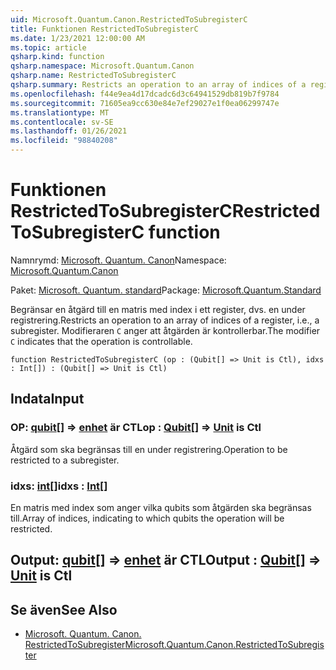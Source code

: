 ```yaml
---
uid: Microsoft.Quantum.Canon.RestrictedToSubregisterC
title: Funktionen RestrictedToSubregisterC
ms.date: 1/23/2021 12:00:00 AM
ms.topic: article
qsharp.kind: function
qsharp.namespace: Microsoft.Quantum.Canon
qsharp.name: RestrictedToSubregisterC
qsharp.summary: Restricts an operation to an array of indices of a register, i.e., a subregister. The modifier `C` indicates that the operation is controllable.
ms.openlocfilehash: f44e9ea4d17dcadc6d3c64941529db819b7f9784
ms.sourcegitcommit: 71605ea9cc630e84e7ef29027e1f0ea06299747e
ms.translationtype: MT
ms.contentlocale: sv-SE
ms.lasthandoff: 01/26/2021
ms.locfileid: "98840208"
---
```

# <a name="restrictedtosubregisterc-function"></a><span data-ttu-id="3128d-102">Funktionen RestrictedToSubregisterC</span><span class="sxs-lookup"><span data-stu-id="3128d-102">RestrictedToSubregisterC function</span></span>

<span data-ttu-id="3128d-103">Namnrymd: [Microsoft. Quantum. Canon](xref:Microsoft.Quantum.Canon)</span><span class="sxs-lookup"><span data-stu-id="3128d-103">Namespace: [Microsoft.Quantum.Canon](xref:Microsoft.Quantum.Canon)</span></span>

<span data-ttu-id="3128d-104">Paket: [Microsoft. Quantum. standard](https://nuget.org/packages/Microsoft.Quantum.Standard)</span><span class="sxs-lookup"><span data-stu-id="3128d-104">Package: [Microsoft.Quantum.Standard](https://nuget.org/packages/Microsoft.Quantum.Standard)</span></span>


<span data-ttu-id="3128d-105">Begränsar en åtgärd till en matris med index i ett register, dvs. en under registrering.</span><span class="sxs-lookup"><span data-stu-id="3128d-105">Restricts an operation to an array of indices of a register, i.e., a subregister.</span></span>
<span data-ttu-id="3128d-106">Modifieraren `C` anger att åtgärden är kontrollerbar.</span><span class="sxs-lookup"><span data-stu-id="3128d-106">The modifier `C` indicates that the operation is controllable.</span></span>

```qsharp
function RestrictedToSubregisterC (op : (Qubit[] => Unit is Ctl), idxs : Int[]) : (Qubit[] => Unit is Ctl)
```


## <a name="input"></a><span data-ttu-id="3128d-107">Indata</span><span class="sxs-lookup"><span data-stu-id="3128d-107">Input</span></span>

### <a name="op--qubit--unit--is-ctl"></a><span data-ttu-id="3128d-108">OP: [qubit](xref:microsoft.quantum.lang-ref.qubit)[] => [enhet](xref:microsoft.quantum.lang-ref.unit)  är CTL</span><span class="sxs-lookup"><span data-stu-id="3128d-108">op : [Qubit](xref:microsoft.quantum.lang-ref.qubit)[] => [Unit](xref:microsoft.quantum.lang-ref.unit)  is Ctl</span></span>

<span data-ttu-id="3128d-109">Åtgärd som ska begränsas till en under registrering.</span><span class="sxs-lookup"><span data-stu-id="3128d-109">Operation to be restricted to a subregister.</span></span>


### <a name="idxs--int"></a><span data-ttu-id="3128d-110">idxs: [int](xref:microsoft.quantum.lang-ref.int)[]</span><span class="sxs-lookup"><span data-stu-id="3128d-110">idxs : [Int](xref:microsoft.quantum.lang-ref.int)[]</span></span>

<span data-ttu-id="3128d-111">En matris med index som anger vilka qubits som åtgärden ska begränsas till.</span><span class="sxs-lookup"><span data-stu-id="3128d-111">Array of indices, indicating to which qubits the operation will be restricted.</span></span>



## <a name="output--qubit--unit--is-ctl"></a><span data-ttu-id="3128d-112">Output: [qubit](xref:microsoft.quantum.lang-ref.qubit)[] => [enhet](xref:microsoft.quantum.lang-ref.unit)  är CTL</span><span class="sxs-lookup"><span data-stu-id="3128d-112">Output : [Qubit](xref:microsoft.quantum.lang-ref.qubit)[] => [Unit](xref:microsoft.quantum.lang-ref.unit)  is Ctl</span></span>



## <a name="see-also"></a><span data-ttu-id="3128d-113">Se även</span><span class="sxs-lookup"><span data-stu-id="3128d-113">See Also</span></span>

- [<span data-ttu-id="3128d-114">Microsoft. Quantum. Canon. RestrictedToSubregister</span><span class="sxs-lookup"><span data-stu-id="3128d-114">Microsoft.Quantum.Canon.RestrictedToSubregister</span></span>](xref:Microsoft.Quantum.Canon.RestrictedToSubregister)
